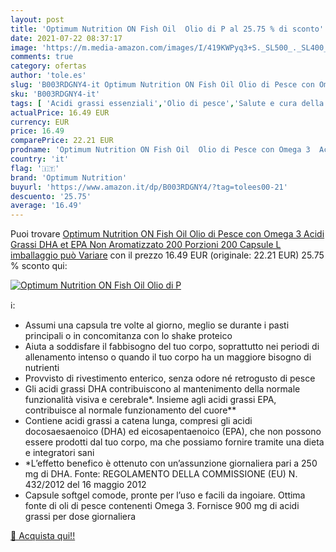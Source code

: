 ```yaml
---
layout: post
title: 'Optimum Nutrition ON Fish Oil  Olio di P al 25.75 % di sconto'
date: 2021-07-22 08:37:17
image: 'https://m.media-amazon.com/images/I/419KWPyq3+S._SL500_._SL400_.jpg'
comments: true
category: ofertas
author: 'tole.es'
slug: 'B003RDGNY4-it Optimum Nutrition ON Fish Oil Olio di Pesce con Omega 3...'
sku: 'B003RDGNY4-it'
tags: [ 'Acidi grassi essenziali','Olio di pesce','Salute e cura della persona','Vitamine, minerali e integratori','optimum nutrition', ]
actualPrice: 16.49 EUR
currency: EUR
price: 16.49
comparePrice: 22.21 EUR
prodname: 'Optimum Nutrition ON Fish Oil  Olio di Pesce con Omega 3  Acidi Grassi DHA et EPA  Non Aromatizzato  200 Porzioni  200 Capsule  L imballaggio può Variare'
country: 'it'
flag: '🇮🇹'
brand: 'Optimum Nutrition'
buyurl: 'https://www.amazon.it/dp/B003RDGNY4/?tag=tolees00-21'
descuento: '25.75'
average: '16.49'
---
```


Puoi trovare [Optimum Nutrition ON Fish Oil  Olio di Pesce con Omega 3  Acidi Grassi DHA et EPA  Non Aromatizzato  200 Porzioni  200 Capsule  L imballaggio può Variare](https://www.amazon.it/dp/B003RDGNY4/?tag=tolees00-21) con il prezzo 16.49 EUR (originale: 22.21 EUR) 25.75 % sconto qui:

[![Optimum Nutrition ON Fish Oil  Olio di P](https://m.media-amazon.com/images/I/419KWPyq3+S._SL500_._SL400_.jpg)](https://www.amazon.it/dp/B003RDGNY4/?tag=tolees00-21)

ℹ️:

- Assumi una capsula tre volte al giorno, meglio se durante i pasti principali o in concomitanza con lo shake proteico
- Aiuta a soddisfare il fabbisogno del tuo corpo, soprattutto nei periodi di allenamento intenso o quando il tuo corpo ha un maggiore bisogno di nutrienti
- Provvisto di rivestimento enterico, senza odore né retrogusto di pesce
- Gli acidi grassi DHA contribuiscono al mantenimento della normale funzionalità visiva e cerebrale*. Insieme agli acidi grassi EPA, contribuisce al normale funzionamento del cuore**
- Contiene acidi grassi a catena lunga, compresi gli acidi docosaesaenoico (DHA) ed eicosapentaenoico (EPA), che non possono essere prodotti dal tuo corpo, ma che possiamo fornire tramite una dieta e integratori sani
- *L’effetto benefico è ottenuto con un’assunzione giornaliera pari a 250 mg di DHA. Fonte: REGOLAMENTO DELLA COMMISSIONE (EU) N. 432/2012 del 16 maggio 2012
- Capsule softgel comode, pronte per l’uso e facili da ingoiare. Ottima fonte di oli di pesce contenenti Omega 3. Fornisce 900 mg di acidi grassi per dose giornaliera

[🛒 Acquista qui!!](https://www.amazon.it/dp/B003RDGNY4/?tag=tolees00-21)
